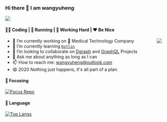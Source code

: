 ### Hi there 👋 I am wangyuheng

![](https://komarev.com/ghpvc/?username=wangyuheng)

#### 👨‍💻  Coding | :running: Running | :office: Working Hard | :hearts: Be Nice

<img align="right" src="https://github-readme-stats.vercel.app/api?username=wangyuheng&show_icons=true&theme=gruvbox" />
 
- 🔭 I’m currently working on :hospital: Medical Technology Company 
- 🌱 I’m currently learning [`Kotlin`](https://github.com/topics/kotlin)
- 👯 I’m looking to collaborate on [Dgraph](https://github.com/topics/dgraph) and [GraphQL](https://github.com/topics/graphql) Projects
- 💬 Ask me about anything as long as I can
- 📫 How to reach me: wangyuheng@outlook.com
- 😄 2020 Nothing just happens, it's all part of a plan.

#### :rainbow: Focusing

[![Focus Repo](https://github-readme-stats.vercel.app/api/pin/?username=YituHealthcare&repo=Arc)](https://github.com/anuraghazra/github-readme-stats)

#### :hammer: Language

[![Top Langs](https://github-readme-stats.vercel.app/api/top-langs/?username=wangyuheng&hide=html)](https://github.com/anuraghazra/github-readme-stats)




<!--


  <img align="center" src="https://github-readme-stats.vercel.app/api/top-langs/?username=wangyuheng&hide=html,css" />
  
  
  <img align="center" src="https://github-profile-trophy.vercel.app/?username=wangyuheng&theme=gruvbox" />

**wangyuheng/wangyuheng** is a ✨ _special_ ✨ repository because its `README.md` (this file) appears on your GitHub profile.

Here are some ideas to get you started:

- 🔭 I’m currently working on ...
- 🌱 I’m currently learning ...
- 👯 I’m looking to collaborate on ...
- 🤔 I’m looking for help with ...
- 💬 Ask me about ...
- 📫 How to reach me: ...
- 😄 Pronouns: ...
- ⚡ Fun fact: ...

[![wangyuheng's github stats](https://github-readme-stats.vercel.app/api?username=wangyuheng&show_icons=true&theme=gruvbox)](https://github.com/anuraghazra/github-readme-stats)

[![Top Langs](https://github-readme-stats.vercel.app/api/top-langs/?username=wangyuheng&hide=html)](https://github.com/anuraghazra/github-readme-stats)

[![ReadMe Card](https://github-readme-stats.vercel.app/api/pin/?username=anuraghazra&repo=github-readme-stats)](https://github.com/anuraghazra/github-readme-stats)


-->
